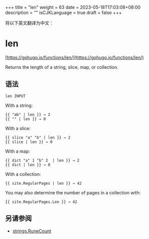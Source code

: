 +++
title = "len"
weight = 63
date = 2023-05-18T17:03:08+08:00
description = ""
isCJKLanguage = true
draft = false
+++

将以下英文翻译为中文：
# len

[https://gohugo.io/functions/len/](https://gohugo.io/functions/len/)

Returns the length of a string, slice, map, or collection.

## 语法

```
len INPUT
```

With a string:

```go-html-template
{{ "ab" | len }} → 2
{{ "" | len }} → 0
```

With a slice:

```go-html-template
{{ slice "a" "b" | len }} → 2
{{ slice | len }} → 0
```

With a map:

```go-html-template
{{ dict "a" 1 "b" 2  | len }} → 2
{{ dict | len }} → 0
```

With a collection:

```go-html-template
{{ site.RegularPages | len }} → 42
```

You may also determine the number of pages in a collection with:

```go-html-template
{{ site.RegularPages.Len }} → 42
```

## 另请参阅

- [strings.RuneCount](https://gohugo.io/functions/strings.runecount/)
